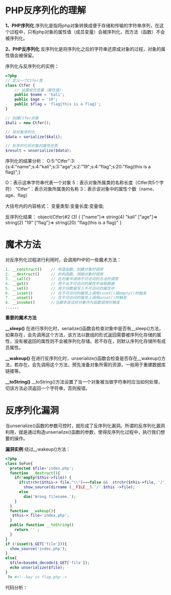 # PHP反序列化的理解
**1、PHP序列化**
序列化是指将php对象转换成便于存储和传输的字符串序列，在这个过程中，只有php对象的属性值（成员变量）会被序列化，而方法（函数）不会被序列化。

**2、PHP反序列化**
反序列化是将序列化之后的字符串还原成对象的过程，对象的属性值会被保留。

序列化与反序列化的实例：
```php
<?php
// 定义一个Ctfer类
class Ctfer {
    // 设置成员变量（属性值）
    public $name = 'kali';
    public $age = '19';
    public $flag = 'flag{this is a flag}';
}

// 创建Ctfer对象
$kali = new Ctfer();

// 将对象序列化
$data = serialize($kali);

// 反序列化将对象的属性还原
$result = unserialize($data);
```

序列化的结果分析：
O:5:"Ctfer":3:{s:4:"name";s:4:"kali";s:3:"age";s:2:"19";s:4:"flag";s:20:"flag{this is a flag}";}

O：表示这串字符串代表一个对象
5：表示对象所属类的名称长度（Ctfer共5个字符）
“Ctfer”：表示对象所属类的名称
3：表示该对象中的属性个数（name、age、flag）

大括号内的内容格式：
变量类型:变量长度:变量值;

反序列化结果：
object(Ctfer)#2 (3) {
    ["name"]=>
    string(4) "kali"
    ["age"]=>
    string(2) "19"
    ["flag"]=>
    string(20) "flag{this is a flag}"
}

# 魔术方法
对反序列化过程进行利用时，会调用PHP的一些魔术方法：
```php
1. __construct()    // 构造函数，创建对象时调用
2. __destruct()     // 析构函数，销毁对象时调用
3. __call()         // 在对象中调用不可访问的方法时调用
4. __get()          // 用于从不可访问的属性中读取数据
5. __set()          // 用于将数据写入不可访问的属性中
6. __isset()        // 在不可访问的属性上调用isset()或empty()时触发
7. __unset()        // 在不可访问的属性上调用unset()时触发
8. __invoke()       //当脚本尝试将对象作为函数调用时触发
......
```
**重要的魔术方法**

**__sleep()**
在进行序列化时，serialize()函数会检查对象中是否有__sleep()方法，如果存在，会先调用这个方法，该方法以数组的形式返回需要被序列化存储的属性，没有被返回的属性则不会被序列化存储。若不存在，则默认序列化存储所有成员属性。

**__wakeup()**
在进行反序列化时，unserialize()函数会检查是否存在__wakeup()方法，若存在，会先调用这个方法，预先准备对象所需的资源，一般用于重建数据库链接等。

**__toString()**
__toString()方法设置了当一个对象被当做字符串时应当如何处理，切该方法必须返回一个字符串，否则报错。

# 反序列化漏洞
当unserialize()函数的参数可控时，就形成了反序列化漏洞。所谓的反序列化漏洞利用，就是通过构造unserialize()函数的参数，使得反序列化过程中，执行我们想要的操作。

**漏洞实例**
绕过__wakeup()方法：
```php
<?php 
class SoFun{ 
  protected $file='index.php';
  function __destruct(){ 
    if(!empty($this->file)) {
      if(strchr($this-> file,"\\")===false &&  strchr($this->file, '/')===false)
        show_source(dirname (__FILE__).'/'.$this ->file);
      else
        die('Wrong filename.');
    }
  }  
  function __wakeup(){
   $this-> file='index.php';
  } 
  public function __toString()
    return '' ;
  }
}     
if (!isset($_GET['file'])){ 
  show_source('index.php');
}
else{ 
  $file=base64_decode($_GET['file']); 
  echo unserialize($file); 
}
 ?> #<!--key in flag.php-->
```

代码分析：